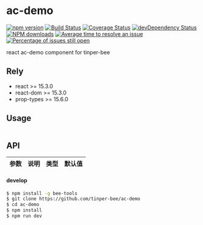 # ac-demo

[![npm version](https://img.shields.io/npm/v/ac-demo.svg)](https://www.npmjs.com/package/ac-demo)
[![Build Status](https://img.shields.io/travis/tinper-bee/ac-demo/master.svg)](https://travis-ci.org/tinper-bee/ac-demo)
[![Coverage Status](https://coveralls.io/repos/github/tinper-bee/ac-demo/badge.svg?branch=master)](https://coveralls.io/github/tinper-bee/ac-demo?branch=master)
[![devDependency Status](https://img.shields.io/david/dev/tinper-bee/ac-demo.svg)](https://david-dm.org/tinper-bee/ac-demo#info=devDependencies)
[![NPM downloads](http://img.shields.io/npm/dm/ac-demo.svg?style=flat)](https://npmjs.org/package/ac-demo)
[![Average time to resolve an issue](http://isitmaintained.com/badge/resolution/tinper-bee/ac-demo.svg)](http://isitmaintained.com/project/tinper-bee/ac-demo "Average time to resolve an issue")
[![Percentage of issues still open](http://isitmaintained.com/badge/open/tinper-bee/ac-demo.svg)](http://isitmaintained.com/project/tinper-bee/ac-demo "Percentage of issues still open")



react ac-demo component for tinper-bee

## Rely

- react >= 15.3.0
- react-dom >= 15.3.0
- prop-types >= 15.6.0

## Usage

```js


```



## API

|参数|说明|类型|默认值|
|:--|:---:|:--:|---:|

#### develop

```sh
$ npm install -g bee-tools
$ git clone https://github.com/tinper-bee/ac-demo
$ cd ac-demo
$ npm install
$ npm run dev
```
